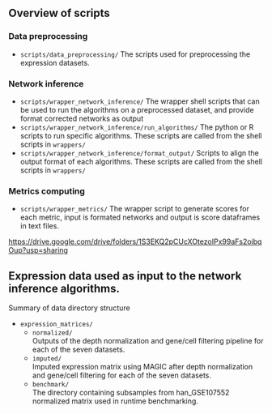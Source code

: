 ## Overview of scripts
### Data preprocessing
- `scripts/data_preprocessing/`
The scripts used for preprocessing the expression datasets.

### Network inference 
- `scripts/wrapper_network_inference/` 
The wrapper shell scripts that can be used to run the algorithms on a preprocessed dataset, and provide format corrected networks as output
- `scripts/wrapper_network_inference/run_algorithms/`
The python or R scripts to run specific algorithms. These scripts are called from the shell scripts in `wrappers/`
- `scripts/wrapper_network_inference/format_output/`
Scripts to align the output format of each algorithms. These scripts are called from the shell scripts in `wrappers/`

### Metrics computing
- `scripts/wrapper_metrics/`
The wrapper script to generate scores for each metric, input is formated networks and output is score dataframes in text files.


https://drive.google.com/drive/folders/1S3EKQ2pCUcXOtezoIPx99aFs2oibqOup?usp=sharing
## Expression data used as input to the network inference algorithms.
Summary of data directory structure
- `expression_matrices/`
  - `normalized/`  
      Outputs of the depth normalization and gene/cell filtering pipeline 
      for each of the seven datasets.
  - `imputed/`  
      Imputed expression matrix using MAGIC after depth normalization and 
      gene/cell filtering for each of the seven datasets.
  - `benchmark/`  
      The directory containing subsamples from han_GSE107552 normalized matrix used in runtime benchmarking.

